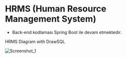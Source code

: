 # HRMS (Human Resource Management System)

<ul>
  <li>Back-end kodlaması Spring Boot ile devam etmektedir.</li>
  </ul>

HRMS Diagram with DrawSQL

![Screenshot_1](https://user-images.githubusercontent.com/58571709/119580000-47c2f500-bdc8-11eb-944c-c1bb91436747.png)
